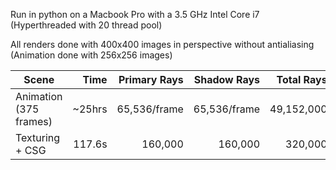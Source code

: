 Run in python on a Macbook Pro with a 3.5 GHz Intel Core i7 (Hyperthreaded with 20 thread pool)

All renders done with 400x400 images in perspective without antialiasing
(Animation done with 256x256 images)

Scene                           | Time      | Primary Rays  | Shadow Rays   | Total Rays
---                             | ---:      | ---:          | ---:          | ---:
Animation (375 frames)          | ~25hrs    | 65,536/frame  | 65,536/frame  | 49,152,000
Texturing + CSG                 | 117.6s    | 160,000       | 160,000       | 320,000
